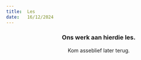 ```yaml
---
title:  Les
date:   16/12/2024
---
```


### <center>Ons werk aan hierdie les.</center>
<center>Kom asseblief later terug.</center>